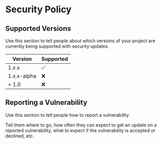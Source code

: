# Security Policy

## Supported Versions

Use this section to tell people about which versions of your project are
currently being supported with security updates.

| Version     | Supported          |
|-------------| ------------------ |
| 1.x.x       | :white_check_mark: |
| 1.x.x-alpha | :x:                |
| < 1.0       | :x:                |

## Reporting a Vulnerability

Use this section to tell people how to report a vulnerability.

Tell them where to go, how often they can expect to get an update on a
reported vulnerability, what to expect if the vulnerability is accepted or
declined, etc.

